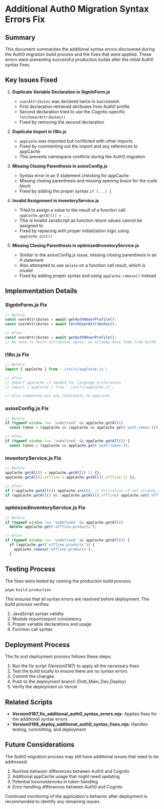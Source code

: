 # Additional Auth0 Migration Syntax Errors Fix

## Summary

This document summarizes the additional syntax errors discovered during the Auth0 migration build process and the fixes that were applied. These errors were preventing successful production builds after the initial Auth0 syntax fixes.

## Key Issues Fixed

1. **Duplicate Variable Declaration in SignInForm.js**
   - `userAttributes` was declared twice in succession
   - First declaration retrieved attributes from Auth0 profile
   - Second declaration tried to use the Cognito-specific `fetchUserAttributes()`
   - Fixed by removing the second declaration

2. **Duplicate Import in i18n.js**
   - `appCache` was imported but conflicted with other imports
   - Fixed by commenting out the import and any references to appCache
   - This prevents namespace conflicts during the Auth0 migration

3. **Missing Closing Parenthesis in axiosConfig.js**
   - Syntax error in an if statement checking for appCache
   - Missing closing parenthesis and missing opening brace for the code block
   - Fixed by adding the proper syntax `if (...) {`

4. **Invalid Assignment in inventoryService.js**
   - Tried to assign a value to the result of a function call: `appCache.getAll() = ...`
   - This is invalid JavaScript as function return values cannot be assigned to
   - Fixed by replacing with proper initialization logic using `appCache.init()`

5. **Missing Closing Parenthesis in optimizedInventoryService.js**
   - Similar to the axiosConfig.js issue, missing closing parenthesis in an if statement
   - Also attempted to use `delete` on a function call result, which is invalid
   - Fixed by adding proper syntax and using `appCache.remove()` instead

## Implementation Details

### SignInForm.js Fix
```javascript
// Before
const userAttributes = await getAuth0UserProfile();
const userAttributes = await fetchUserAttributes();

// After
const userAttributes = await getAuth0UserProfile();
// No need to fetch attributes again, we already have them from Auth0
```

### i18n.js Fix
```javascript
// Before
import { appCache } from './utils/appCache.js';

// After
// Import appCache if needed for language preferences
// import { appCache } from './utils/appCache.js';

// Also commented out any references to appCache
```

### axiosConfig.js Fix
```javascript
// Before
if (typeof window !== 'undefined' && appCache.getAll()
  const token = (appCache && (appCache && appCache.get('auth.token')));

// After
if (typeof window !== 'undefined' && appCache.getAll()) {
  const token = (appCache && appCache.get('auth.token'));
```

### inventoryService.js Fix
```javascript
// Before
appCache.getAll() = appCache.getAll() || {};
appCache.getAll().offline = appCache.getAll().offline || {};

// After
if (!appCache.getAll()) appCache.init(); // Initialize if not already done
if (appCache.getAll() && !appCache.getAll().offline) appCache.set('offline', {});
```

### optimizedInventoryService.js Fix
```javascript
// Before
if (typeof window !== 'undefined' && appCache.getAll()
  delete appCache.get('offline.products');

// After
if (typeof window !== 'undefined' && appCache.getAll()) {
  if (appCache.get('offline.products')) {
    appCache.remove('offline.products');
  }
```

## Testing Process

The fixes were tested by running the production build process:

```bash
pnpm build:production
```

This ensures that all syntax errors are resolved before deployment. The build process verifies:

1. JavaScript syntax validity
2. Module import/export consistency
3. Proper variable declarations and usage
4. Function call syntax

## Deployment Process

The fix and deployment process follows these steps:

1. Run the fix script (Version0187) to apply all the necessary fixes
2. Test the build locally to ensure there are no syntax errors
3. Commit the changes
4. Push to the deployment branch (Dott_Main_Dev_Deploy)
5. Verify the deployment on Vercel

## Related Scripts

- **Version0187_fix_additional_auth0_syntax_errors.mjs**: Applies fixes for the additional syntax errors
- **Version0188_deploy_additional_auth0_syntax_fixes.mjs**: Handles testing, committing, and deployment

## Future Considerations

The Auth0 migration process may still have additional issues that need to be addressed:

1. Runtime behavior differences between Auth0 and Cognito
2. Additional appCache usage that might need updating
3. Potential inconsistencies in token handling
4. Error handling differences between Auth0 and Cognito

Continued monitoring of the application's behavior after deployment is recommended to identify any remaining issues.
